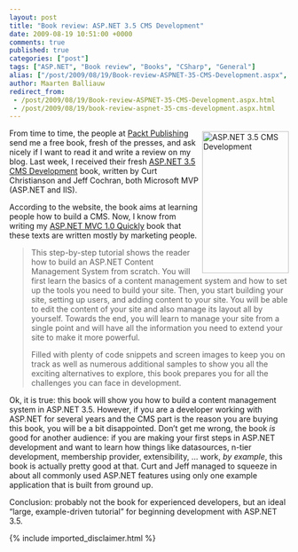 ```yaml
---
layout: post
title: "Book review: ASP.NET 3.5 CMS Development"
date: 2009-08-19 10:51:00 +0000
comments: true
published: true
categories: ["post"]
tags: ["ASP.NET", "Book review", "Books", "CSharp", "General"]
alias: ["/post/2009/08/19/Book-review-ASPNET-35-CMS-Development.aspx", "/post/2009/08/19/book-review-aspnet-35-cms-development.aspx"]
author: Maarten Balliauw
redirect_from:
 - /post/2009/08/19/Book-review-ASPNET-35-CMS-Development.aspx.html
 - /post/2009/08/19/book-review-aspnet-35-cms-development.aspx.html
---
```

<p><a href="http://www.amazon.com/gp/product/1847193617?ie=UTF8&amp;tag=maabalblo-20&amp;linkCode=as2&amp;camp=1789&amp;creative=9325&amp;creativeASIN=1847193617" target="_blank"><img style="border-bottom: 0px; border-left: 0px; margin: 5px 0px 5px 5px; display: inline; border-top: 0px; border-right: 0px" title="ASP.NET 3.5 CMS Development" src="/images/image_6.png" border="0" alt="ASP.NET 3.5 CMS Development" width="156" height="256" align="right" /></a> From time to time, the people at <a href="http://www.packtpub.com" target="_blank">Packt Publishing</a> send me a free book, fresh of the presses, and ask nicely if I want to read it and write a review on my blog. Last week, I received their fresh <a href="http://www.packtpub.com/asp-net-3-5-cms-development/book" target="_blank">ASP.NET 3.5 CMS Development</a> book, written by Curt Christianson and Jeff Cochran, both Microsoft MVP (ASP.NET and IIS).</p>
<p>According to the website, the book aims at learning people how to build a CMS. Now, I know from writing my <a href="http://www.amazon.com/dp/184719754X?tag=maabalblo-20&amp;camp=14573&amp;creative=327641&amp;linkCode=as1&amp;creativeASIN=184719754X&amp;adid=1X4WGF0SE0JW94CGFYP0&amp;" target="_blank">ASP.NET MVC 1.0 Quickly</a> book that these texts are written mostly by marketing people.</p>

<blockquote>
<p>This step-by-step tutorial shows the reader how to build an ASP.NET Content Management System from scratch. You will first learn the basics of a content management system and how to set up the tools you need to build your site. Then, you start building your site, setting up users, and adding content to your site. You will be able to edit the content of your site and also manage its layout all by yourself. Towards the end, you will learn to manage your site from a single point and will have all the information you need to extend your site to make it more powerful.</p>
<p>Filled with plenty of code snippets and screen images to keep you on track as well as numerous additional samples to show you all the exciting alternatives to explore, this book prepares you for all the challenges you can face in development.&nbsp;</p>

</blockquote>

<p>Ok, it is true: this book will show you how to build a content management system in ASP.NET 3.5. However, if you are a developer working with ASP.NET for several years and the CMS part is the reason you are buying this book, you will be a bit disappointed. Don&rsquo;t get me wrong, the book <em>is</em> good for another audience: if you are making your first steps in ASP.NET development and want to learn how things like datasources, n-tier development, membership provider, extensibility, &hellip; work, <em>by example</em>, this book is actually pretty good at that. Curt and Jeff managed to squeeze in about all commonly used ASP.NET features using only one example application that is built from ground up.</p>
<p>Conclusion: probably not the book for experienced developers, but an ideal &ldquo;large, example-driven tutorial&rdquo; for beginning development with ASP.NET 3.5.</p>
{% include imported_disclaimer.html %}
